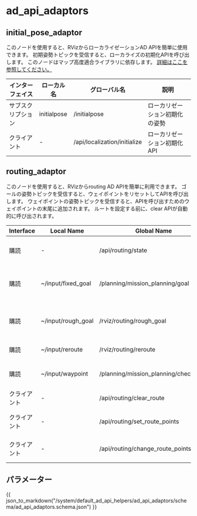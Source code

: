 # ad_api_adaptors

## initial_pose_adaptor

このノードを使用すると、RVizからローカライゼーションAD APIを簡単に使用できます。
初期姿勢トピックを受信すると、ローカライズの初期化APIを呼び出します。
このノードはマップ高度適合ライブラリに依存します。
[詳細はここを参照してください。](../../../map/autoware_map_height_fitter/README.md)

| インターフェイス    | ローカル名  | グローバル名                  | 説明                                   |
| ------------ | ----------- | ---------------------------- | ----------------------------------------- |
| サブスクリプション | initialpose | /initialpose                 | ローカリゼーション初期化の姿勢           |
| クライアント       | -           | /api/localization/initialize | ローカリゼーション初期化 API          |

## routing_adaptor

このノードを使用すると、RVizからrouting AD APIを簡単に利用できます。
ゴールの姿勢トピックを受信すると、ウェイポイントをリセットしてAPIを呼び出します。
ウェイポイントの姿勢トピックを受信すると、APIを呼び出すためのウェイポイントの末尾に追加されます。
ルートを設定する前に、clear APIが自動的に呼び出されます。

| Interface        | Local Name         | Global Name                                 | Description                                                  |
| ---------------- | ------------------ | ------------------------------------------- | ----------------------------------------------------------- |
| 購読            | -                  | /api/routing/state                          | ルーティング API の状態                                      |
| 購読            | ~/input/fixed_goal | /planning/mission_planning/goal             | 経路のゴール目標値（目標の変更は無効）                    |
| 購読            | ~/input/rough_goal | /rviz/routing/rough_goal                    | 経路のゴール目標値（目標の変更を有効）                      |
| 購読            | ~/input/reroute    | /rviz/routing/reroute                       | 再経路の目標位置                                           |
| 購読            | ~/input/waypoint   | /planning/mission_planning/checkpoint       | 経路のウェイポイント位置                                  |
| クライアント      | -                  | /api/routing/clear_route                   | ルートクリア API                                             |
| クライアント      | -                  | /api/routing/set_route_points              | ルートポイント設定 API                                      |
| クライアント      | -                  | /api/routing/change_route_points           | ルートポイント変更 API                                      |

## パラメーター

{{ json_to_markdown("/system/default_ad_api_helpers/ad_api_adaptors/schema/ad_api_adaptors.schema.json") }}

